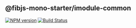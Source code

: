 ## @fibjs-mono-starter/imodule-common

[![NPM version](https://img.shields.io/npm/v/@fibjs-mono-starter/imodule-common.svg)](https://www.npmjs.org/package/@fibjs-mono-starter/imodule-common)
[![Build Status](https://travis-ci.org/fibjs-mono-starter/fibjs-mono-starter.svg)](https://travis-ci.org/fibjs-mono-starter/fibjs-mono-starter)

